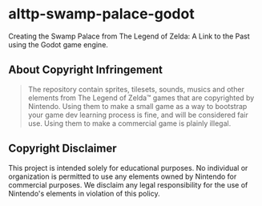 # alttp-swamp-palace-godot
Creating the Swamp Palace from The Legend of Zelda: A Link to the Past using the Godot game engine.

## About Copyright Infringement

> The repository contain sprites, tilesets, sounds, musics and other elements from The Legend of Zelda™ games that are copyrighted by Nintendo. Using them to make a small game as a way to bootstrap your game dev learning process is fine, and will be considered fair use. Using them to make a commercial game is plainly illegal.

## Copyright Disclaimer

This project is intended solely for educational purposes. No individual or organization  is permitted to use any elements owned by Nintendo for commercial purposes. We disclaim any legal responsibility for the use of Nintendo's elements in violation of this policy. 
